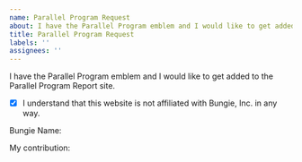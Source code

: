 ```yaml
---
name: Parallel Program Request
about: I have the Parallel Program emblem and I would like to get added to the Parallel Program Report site.
title: Parallel Program Request
labels: ''
assignees: ''
---
```


I have the Parallel Program emblem and I would like to get added to the Parallel Program Report site.

- [x] I understand that this website is not affiliated with Bungie, Inc. in any way.

Bungie Name:

My contribution:
